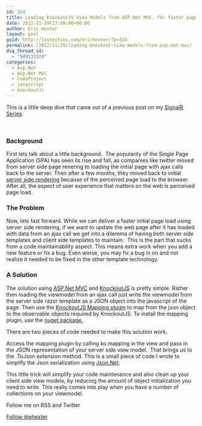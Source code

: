 ```yaml
---
id: 324
title: Loading KnockoutJS View Models from ASP.Net MVC, for faster page loads
date: 2012-11-29T23:00:00+00:00
author: Eric Hexter
layout: post
guid: http://lostechies.com/erichexter/?p=324
permalink: /2012/11/29/loading-knockout-view-models-from-asp-net-mvc/
dsq_thread_id:
  - "949133224"
categories:
  - Asp.Net
  - Asp.Net MVC
  - CodeProject
  - javascript
  - knockoutJs
---
```

This is a little deep dive that came out of a previous post on my [SignalR Series](http://lostechies.com/erichexter/2012/11/12/code-review-of-a-publishsubscribe-architecture-using-signalr-in-home-automation-part-4/).

&nbsp;

### Background

First lets talk about a little background.  The popularity of the Single Page Application (SPA) has seen its rise and fall, as companies like twitter moved from server side page renering to loading the initial page with ajax calls back to the server. Then after a few months, they moved back to initial [server side rendering](http://www.webmonkey.com/2012/05/twitter-declares-everything-old-new-again/) because of the perceived page load to the browser. After all, the aspect of user experience that matters on the web is perceived page load.

### The Problem

Now, lets fast forward. While we can deliver a faster initial page load using server side rendering, if we want to update the web page after it has loaded with data from an ajax call we get into a dilemma of having both server side templates and client side templates to maintain.  This is the part that sucks from a code maintainability aspect. This means extra work when you add a new feature or fix a bug. Even worse, you may fix a bug in on and not realize it needed to be fixed in the other template technology.

### A Solution

The solution using [ASP.Net MVC](http://www.asp.net/mvc) and [KnockoutJS](http://knockoutjs.com/index.html) is pretty simple. Rather then loading the viewmodel from an ajax call just write the viewmodel from the server side razor template as a JSON object into the javascript of the page. Then use the [KnockoutJS Mapping plugin](http://knockoutjs.com/documentation/plugins-mapping.html) to map from the json object to the observable objects required by KnockoutJS. To install the mapping plugin, use the <a href="http://nuget.org/packages/Knockout.Mapping" target="_blank">nuget package.</a>

There are two pieces of code needed to make this solution work.


  
Access the mapping plugin by calling ko.mapping in the view and pass in the JSON representation of your server side view model.  That brings us to the .ToJson extension method. This is a small piece of code I wrote to simplify the Json serialization using [Json.Net](http://nuget.org/packages/Newtonsoft.Json).



This little trick will simplify your code maintenance and also clean up your client side view models, by reducing the amount of object initialization you need to write. This really comes into play when you have a number of collections on your viewmodel.

Follow me on RSS and Twitter
  
<a class="twitter-follow-button" style="float: left; valign: top;" href="https://twitter.com/ehexter" data-show-count="false" data-size="large">Follow @ehexter</a><a style="float: left;" title="Subscribe to my feed" type="application/rss+xml" href="http://feeds.feedburner.com/EricHexter" rel="alternate"><img style="border: 0; padding-right: 10px;" src="http://www.feedburner.com/fb/images/pub/feed-icon32x32.png" alt="" /></a>